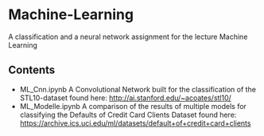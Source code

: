 # Machine-Learning
A classification and a neural network assignment for the lecture Machine Learning
## Contents
- ML_Cnn.ipynb
A Convolutional Network built for the classification of the STL10-dataset found here: http://ai.stanford.edu/~acoates/stl10/
- ML_Modelle.ipynb
A comparison of the results of multiple models for classifying the Defaults of Credit Card Clients Dataset found here: https://archive.ics.uci.edu/ml/datasets/default+of+credit+card+clients